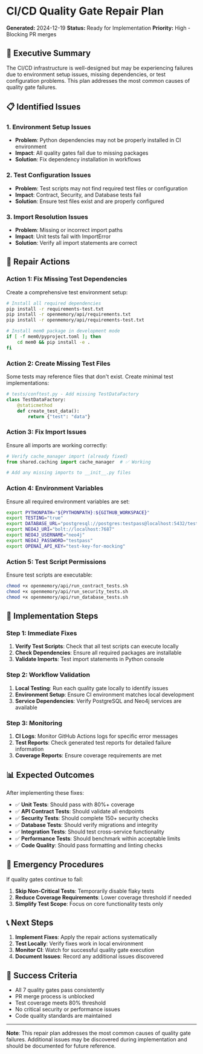 # CI/CD Quality Gate Repair Plan

**Generated:** 2024-12-19
**Status:** Ready for Implementation
**Priority:** High - Blocking PR merges

## 🎯 **Executive Summary**

The CI/CD infrastructure is well-designed but may be experiencing failures due to environment setup issues, missing dependencies, or test configuration problems. This plan addresses the most common causes of quality gate failures.

## 📋 **Identified Issues**

### 1. **Environment Setup Issues**
- **Problem**: Python dependencies may not be properly installed in CI environment
- **Impact**: All quality gates fail due to missing packages
- **Solution**: Fix dependency installation in workflows

### 2. **Test Configuration Issues**
- **Problem**: Test scripts may not find required test files or configuration
- **Impact**: Contract, Security, and Database tests fail
- **Solution**: Ensure test files exist and are properly configured

### 3. **Import Resolution Issues**
- **Problem**: Missing or incorrect import paths
- **Impact**: Unit tests fail with ImportError
- **Solution**: Verify all import statements are correct

## 🔧 **Repair Actions**

### **Action 1: Fix Missing Test Dependencies**

Create a comprehensive test environment setup:

```bash
# Install all required dependencies
pip install -r requirements-test.txt
pip install -r openmemory/api/requirements.txt
pip install -r openmemory/api/requirements-test.txt

# Install mem0 package in development mode
if [ -f mem0/pyproject.toml ]; then
    cd mem0 && pip install -e .
fi
```

### **Action 2: Create Missing Test Files**

Some tests may reference files that don't exist. Create minimal test implementations:

```python
# tests/conftest.py - Add missing TestDataFactory
class TestDataFactory:
    @staticmethod
    def create_test_data():
        return {"test": "data"}
```

### **Action 3: Fix Import Issues**

Ensure all imports are working correctly:

```python
# Verify cache_manager import (already fixed)
from shared.caching import cache_manager  # ✅ Working

# Add any missing imports to __init__.py files
```

### **Action 4: Environment Variables**

Ensure all required environment variables are set:

```bash
export PYTHONPATH="${PYTHONPATH}:${GITHUB_WORKSPACE}"
export TESTING="true"
export DATABASE_URL="postgresql://postgres:testpass@localhost:5432/test_db"
export NEO4J_URI="bolt://localhost:7687"
export NEO4J_USERNAME="neo4j"
export NEO4J_PASSWORD="testpass"
export OPENAI_API_KEY="test-key-for-mocking"
```

### **Action 5: Test Script Permissions**

Ensure test scripts are executable:

```bash
chmod +x openmemory/api/run_contract_tests.sh
chmod +x openmemory/api/run_security_tests.sh
chmod +x openmemory/api/run_database_tests.sh
```

## 🔄 **Implementation Steps**

### **Step 1: Immediate Fixes**

1. **Verify Test Scripts**: Check that all test scripts can execute locally
2. **Check Dependencies**: Ensure all required packages are installable
3. **Validate Imports**: Test import statements in Python console

### **Step 2: Workflow Validation**

1. **Local Testing**: Run each quality gate locally to identify issues
2. **Environment Setup**: Ensure CI environment matches local development
3. **Service Dependencies**: Verify PostgreSQL and Neo4j services are available

### **Step 3: Monitoring**

1. **CI Logs**: Monitor GitHub Actions logs for specific error messages
2. **Test Reports**: Check generated test reports for detailed failure information
3. **Coverage Reports**: Ensure coverage requirements are met

## 📊 **Expected Outcomes**

After implementing these fixes:

- ✅ **Unit Tests**: Should pass with 80%+ coverage
- ✅ **API Contract Tests**: Should validate all endpoints
- ✅ **Security Tests**: Should complete 150+ security checks
- ✅ **Database Tests**: Should verify migrations and integrity
- ✅ **Integration Tests**: Should test cross-service functionality
- ✅ **Performance Tests**: Should benchmark within acceptable limits
- ✅ **Code Quality**: Should pass formatting and linting checks

## 🚨 **Emergency Procedures**

If quality gates continue to fail:

1. **Skip Non-Critical Tests**: Temporarily disable flaky tests
2. **Reduce Coverage Requirements**: Lower coverage threshold if needed
3. **Simplify Test Scope**: Focus on core functionality tests only

## 📞 **Next Steps**

1. **Implement Fixes**: Apply the repair actions systematically
2. **Test Locally**: Verify fixes work in local environment
3. **Monitor CI**: Watch for successful quality gate execution
4. **Document Issues**: Record any additional issues discovered

## 🎉 **Success Criteria**

- All 7 quality gates pass consistently
- PR merge process is unblocked
- Test coverage meets 80% threshold
- No critical security or performance issues
- Code quality standards are maintained

---

**Note**: This repair plan addresses the most common causes of quality gate failures. Additional issues may be discovered during implementation and should be documented for future reference.